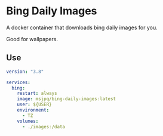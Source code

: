 # Bing Daily Images

A docker container that downloads bing daily images for you.

Good for wallpapers.

## Use

```yml
version: "3.8"

services:
  bing:
    restart: always
    image: msjpq/bing-daily-images:latest
    user: ${USER}
    environment:
      - TZ
    volumes:
      - ./images:/data

```
